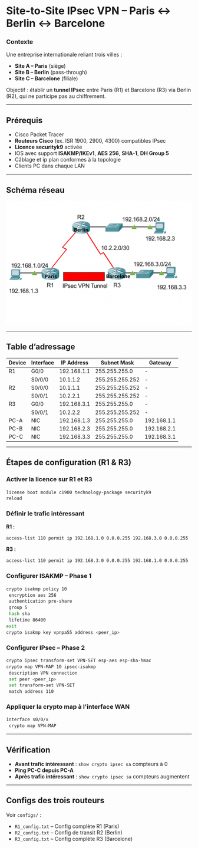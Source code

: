 # Site-to-Site IPsec VPN – Paris ↔ Berlin ↔ Barcelone

### Contexte
Une entreprise internationale reliant trois villes :
- **Site A – Paris** (siège)
- **Site B – Berlin** (pass-through)
- **Site C – Barcelone** (filiale)

Objectif : établir un **tunnel IPsec** entre Paris (R1) et Barcelone (R3) via Berlin (R2), qui ne participe pas au chiffrement.

---

##  Prérequis
- Cisco Packet Tracer 
- **Routeurs Cisco** (ex. ISR 1900, 2900, 4300) compatibles IPsec
- **Licence securityk9** activée
- IOS avec support **ISAKMP/IKEv1**, **AES 256**, **SHA-1**, **DH Group 5**
- Câblage et ip plan conformes à la topologie
- Clients PC dans chaque LAN

---

##  Schéma réseau
![Schéma réseau](schema.png)

---

##  Table d’adressage
| Device | Interface | IP Address     | Subnet Mask     | Gateway       |
|--------|-----------|---------------|-----------------|---------------|
| R1     | G0/0      | 192.168.1.1   | 255.255.255.0   | -             |
|        | S0/0/0    | 10.1.1.2      | 255.255.255.252 | -             |
| R2     | S0/0/0    | 10.1.1.1      | 255.255.255.252 | -             |
|        | S0/0/1    | 10.2.2.1      | 255.255.255.252 | -             |
| R3     | G0/0      | 192.168.3.1   | 255.255.255.0   | -             |
|        | S0/0/1    | 10.2.2.2      | 255.255.255.252 | -             |
| PC-A   | NIC       | 192.168.1.3   | 255.255.255.0   | 192.168.1.1   |
| PC-B   | NIC       | 192.168.2.3   | 255.255.255.0   | 192.168.2.1   |
| PC-C   | NIC       | 192.168.3.3   | 255.255.255.0   | 192.168.3.1   |
------------------------------------------------------------------------

##  Étapes de configuration (R1 & R3)

### Activer la licence sur  R1 et R3
```bash
license boot module c1900 technology-package securityk9
reload
```

### Définir le trafic intéressant

**R1 :**

```bash
access-list 110 permit ip 192.168.1.0 0.0.0.255 192.168.3.0 0.0.0.255
```

**R3 :**

```bash
access-list 110 permit ip 192.168.3.0 0.0.0.255 192.168.1.0 0.0.0.255
```

### Configurer ISAKMP – Phase 1

```bash
crypto isakmp policy 10
 encryption aes 256
 authentication pre-share
 group 5
 hash sha
 lifetime 86400
exit
crypto isakmp key vpnpa55 address <peer_ip>
```

### Configurer IPsec – Phase 2

```bash
crypto ipsec transform-set VPN-SET esp-aes esp-sha-hmac
crypto map VPN-MAP 10 ipsec-isakmp
 description VPN connection
 set peer <peer_ip>
 set transform-set VPN-SET
 match address 110
```

### Appliquer la crypto map à l'interface WAN

```bash
interface s0/0/x
 crypto map VPN-MAP
```

----------

##  Vérification

-   **Avant trafic intéressant** : `show crypto ipsec sa`  compteurs à 0
-   **Ping PC-C depuis PC-A**
-   **Après trafic intéressant** : `show crypto ipsec sa`  compteurs augmentent
----------

##  Configs des trois routeurs

Voir `configs/` :

-   `R1_config.txt` – Config complète R1 (Paris)
-   `R2_config.txt` – Config de transit R2 (Berlin)
-   `R3_config.txt` – Config complète R3 (Barcelone)

```
